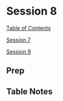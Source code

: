 # Session 8

[Table of Contents](../README.md)

[Session 7](session7.md)

[Session 9](session9.md)

## Prep



## Table Notes


